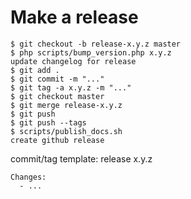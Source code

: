 # Make a release

```
$ git checkout -b release-x.y.z master
$ php scripts/bump_version.php x.y.z
update changelog for release
$ git add .
$ git commit -m "..."
$ git tag -a x.y.z -m "..."
$ git checkout master
$ git merge release-x.y.z
$ git push
$ git push --tags
$ scripts/publish_docs.sh
create github release
```

commit/tag template:
    release x.y.z
    
    Changes:
      - ...
      